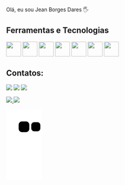Olá, eu sou Jean Borges Dares 🖐   


## Ferramentas e Tecnologias

<img src="https://cdn.jsdelivr.net/gh/devicons/devicon/icons/git/git-original.svg" width="40" height="40"/>  <img src="https://cdn.jsdelivr.net/gh/devicons/devicon/icons/react/react-original.svg" width="40" height="40" /> <img src="https://cdn.jsdelivr.net/gh/devicons/devicon/icons/html5/html5-original-wordmark.svg" width="40" height="40" /> <img src="https://cdn.jsdelivr.net/gh/devicons/devicon/icons/css3/css3-original-wordmark.svg" width="40" height="40" /> <img src="https://cdn.jsdelivr.net/gh/devicons/devicon/icons/javascript/javascript-original.svg" width="40" height="40" /> <img src="https://cdn.jsdelivr.net/gh/devicons/devicon/icons/bootstrap/bootstrap-original.svg"  width="40" height="40"  /> <img src="https://cdn.jsdelivr.net/gh/devicons/devicon/icons/azure/azure-original.svg" width="40" height="40"  />

## Contatos:

<div>

<a href="https://www.instagram.com/borges_jean/" target="_blank"><img src="https://img.shields.io/badge/-Instagram-%23E4405F?style=for-the-badge&logo=instagram&logoColor=white" target="_blank"></a> <a href = "mailto:jeanborgesdares@gmail.com"><img src="https://img.shields.io/badge/Gmail-D14836?style=for-the-badge&logo=gmail&logoColor=white" target="_blank"></a>
<a href="https://www.linkedin.com/in/jean-borges-9a0b201b5/" target="_blank"><img src="https://img.shields.io/badge/-LinkedIn-%230077B5?style=for-the-badge&logo=linkedin&logoColor=white" target="_blank"></a>   
</div>

<div>
<a href="https://github.com/JeanDares">
<img height="180em" src="https://github-readme-stats.vercel.app/api/top-langs/?username=JeanDares&layout=compact&langs_count=7&theme=dracula"/>
<img height="180em" src="https://github-readme-stats.vercel.app/api?username=JeanDares&show_icons=true&theme=dracula&include_all_commits=true&count_private=true"/>
</div>

  ![Snake animation](https://github.com/JeanDares/JeanDares/blob/output/github-contribution-grid-snake.svg)
